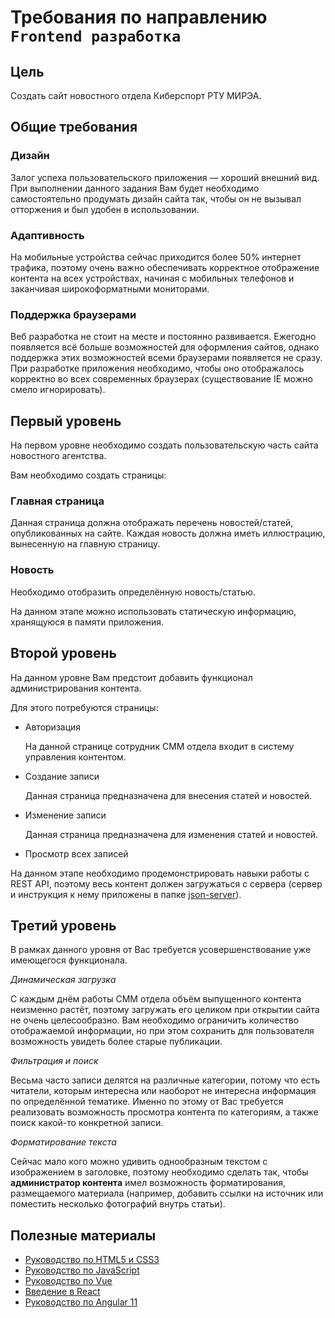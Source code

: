 # Требования по направлению `Frontend разработка`

## Цель

Создать сайт новостного отдела Киберспорт РТУ МИРЭА.

## Общие требования

### Дизайн

Залог успеха пользовательского приложения — хороший внешний вид. При выполнении данного задания Вам будет необходимо самостоятельно продумать дизайн сайта так, чтобы он не вызывал отторжения и был удобен в использовании.

### Адаптивность

На мобильные устройства сейчас приходится более 50% интернет трафика, поэтому очень важно обеспечивать корректное отображение контента на всех устройствах, начиная с мобильных телефонов и заканчивая широкоформатными мониторами.

### Поддержка браузерами

Веб разработка не стоит на месте и постоянно развивается. Ежегодно появляется всё больше возможностей для оформления сайтов, однако поддержка этих возможностей всеми браузерами появляется не сразу. При разработке приложения необходимо, чтобы оно отображалось корректно во всех современных браузерах (существование IE можно смело игнорировать).

## Первый уровень

На первом уровне необходимо создать пользовательскую часть сайта новостного агентства.

Вам необходимо создать страницы:
### Главная страница
Данная страница должна отображать перечень новостей/статей, опубликованных на сайте. Каждая новость должна иметь иллюстрацию, вынесенную на главную страницу.
### Новость
Необходимо отобразить определённую новость/статью.

На данном этапе можно использовать статическую информацию, хранящуюся в памяти приложения.

## Второй уровень

На данном уровне Вам предстоит добавить функционал администрирования контента.

Для этого потребуются страницы:
* Авторизация

    На данной странице сотрудник СММ отдела входит в систему управления контентом.
* Создание записи

    Данная страница предназначена для внесения статей и новостей.
* Изменение записи

    Данная страница предназначена для изменения статей и новостей.
* Просмотр всех записей

На данном этапе необходимо продемонстрировать навыки работы с REST API, поэтому весь контент должен загружаться с сервера (сервер и инструкция к нему приложены в папке [json-server](./json-server)).

## Третий уровень

В рамках данного уровня от Вас требуется усовершенствование уже имеющегося функционала.

_Динамическая загрузка_

С каждым днём работы СММ отдела объём выпущенного контента неизменно растёт, поэтому загружать его целиком при открытии сайта не очень целесообразно. Вам необходимо ограничить количество отображаемой информации, но при этом сохранить для пользователя возможность увидеть более старые публикации.

_Фильтрация и поиск_

Весьма часто записи делятся на различные категории, потому что есть читатели, которым интересна или наоборот не интересна информация по определённой тематике. Именно по этому от Вас требуется реализовать возможность просмотра контента по категориям, а также поиск какой-то конкретной записи.

_Форматирование текста_

Сейчас мало кого можно удивить однообразным текстом с изображением в заголовке, поэтому необходимо сделать так, чтобы **администратор контента** имел возможность форматирования, размещаемого материала (например, добавить ссылки на источник или поместить несколько фотографий внутрь статьи).

## Полезные материалы
* [Руководство по HTML5 и CSS3](https://metanit.com/web/html5/)
* [Руководство по JavaScript](https://metanit.com/web/javascript/)
* [Руководство по Vue](https://ru.vuejs.org/v2/guide/)
* [Введение в React](https://reactjs.org/tutorial/tutorial.html)
* [Руководство по Angular 11](https://metanit.com/web/angular2/)
